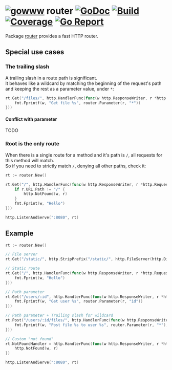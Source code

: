# [![gowww](https://avatars.githubusercontent.com/u/18078923?s=20)](https://github.com/gowww) router [![GoDoc](https://godoc.org/github.com/gowww/router?status.svg)](https://godoc.org/github.com/gowww/router) [![Build](https://travis-ci.org/gowww/router.svg?branch=master)](https://travis-ci.org/gowww/router) [![Coverage](https://coveralls.io/repos/github/gowww/router/badge.svg?branch=master)](https://coveralls.io/github/gowww/router?branch=master) [![Go Report](https://goreportcard.com/badge/github.com/gowww/router)](https://goreportcard.com/report/github.com/gowww/router)

Package [router](https://godoc.org/github.com/gowww/router) provides a fast HTTP router.

## Special use cases

### The trailing slash

A trailing slash in a route path is significant.  
It behaves like a wildcard by matching the beginning of the request's path and keeping the rest as a parameter value, under `*`:

```Go
rt.Get("/files/", http.HandlerFunc(func(w http.ResponseWriter, r *http.Request) {
	fmt.Fprintf(w, "Get file %s", router.Parameter(r, "*"))
}))
```

#### Conflict with parameter

TODO

### Root is the only route

When there is a single route for a method and it's path is `/`, all requests for this method will match.  
So if you need to strictly match `/`, denying all other paths, check it:

```Go
rt := router.New()

rt.Get("/", http.HandlerFunc(func(w http.ResponseWriter, r *http.Request) {
	if r.URL.Path != "/" {
		http.NotFound(w, r)
	}
	fmt.Fprint(w, "Hello")
}))

http.ListenAndServe(":8080", rt)
```

## Example

```Go
rt := router.New()

// File server
rt.Get("/static/", http.StripPrefix("/static/", http.FileServer(http.Dir("static"))))

// Static route
rt.Get("/", http.HandlerFunc(func(w http.ResponseWriter, r *http.Request) {
	fmt.Fprint(w, "Hello")
}))

// Path parameter
rt.Get("/users/:id", http.HandlerFunc(func(w http.ResponseWriter, r *http.Request) {
	fmt.Fprintf(w, "Get user %s", router.Parameter(r, "id"))
}))

// Path parameter + Trailing slash for wildcard
rt.Post("/users/:id/files/", http.HandlerFunc(func(w http.ResponseWriter, r *http.Request) {
	fmt.Fprintf(w, "Post file %s to user %s", router.Parameter(r, "*"), router.Parameter(r, "id"))
}))

// Custom "not found"
rt.NotFoundHandler = http.HandlerFunc(func(w http.ResponseWriter, r *http.Request) {
	http.NotFound(w, r)
})

http.ListenAndServe(":8080", rt)
```

